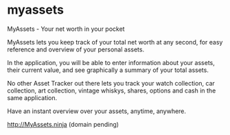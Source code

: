 # myassets
MyAssets - Your net worth in your pocket

MyAssets lets you keep track of your total net worth at any second, for easy reference and overview of your personal assets. 

In the application, you will be able to enter information about your assets, their current value, and see graphically a summary of your total assets.

No other Asset Tracker out there lets you track your watch collection, car collection, art collection, vintage whiskys, shares, options and cash in the same application. 

Have an instant overview over your assets, anytime, anywhere.

http://MyAssets.ninja (domain pending)
